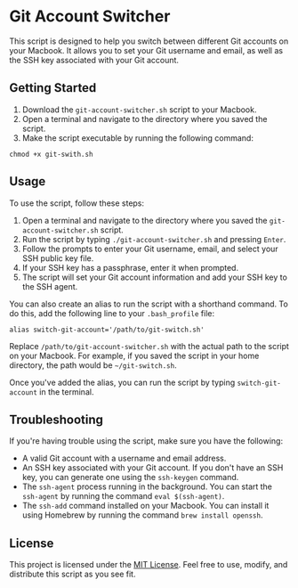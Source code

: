 # Git Account Switcher

This script is designed to help you switch between different Git accounts on your Macbook. It allows you to set your Git username and email, as well as the SSH key associated with your Git account.

## Getting Started

1. Download the `git-account-switcher.sh` script to your Macbook.
2. Open a terminal and navigate to the directory where you saved the script.
3. Make the script executable by running the following command:
```
chmod +x git-swith.sh
```

## Usage

To use the script, follow these steps:

1. Open a terminal and navigate to the directory where you saved the `git-account-switcher.sh` script.
2. Run the script by typing `./git-account-switcher.sh` and pressing `Enter`.
3. Follow the prompts to enter your Git username, email, and select your SSH public key file.
4. If your SSH key has a passphrase, enter it when prompted.
5. The script will set your Git account information and add your SSH key to the SSH agent.

You can also create an alias to run the script with a shorthand command. To do this, add the following line to your `.bash_profile` file:
```
alias switch-git-account='/path/to/git-switch.sh'
```

Replace `/path/to/git-account-switcher.sh` with the actual path to the script on your Macbook. For example, if you saved the script in your home directory, the path would be `~/git-switch.sh`.

Once you've added the alias, you can run the script by typing `switch-git-account` in the terminal.

## Troubleshooting

If you're having trouble using the script, make sure you have the following:

- A valid Git account with a username and email address.
- An SSH key associated with your Git account. If you don't have an SSH key, you can generate one using the `ssh-keygen` command.
- The `ssh-agent` process running in the background. You can start the `ssh-agent` by running the command `eval $(ssh-agent)`.
- The `ssh-add` command installed on your Macbook. You can install it using Homebrew by running the command `brew install openssh`.

## License

This project is licensed under the [MIT License](https://github.com/yourusername/git-account-switcher/blob/master/LICENSE). Feel free to use, modify, and distribute this script as you see fit.
